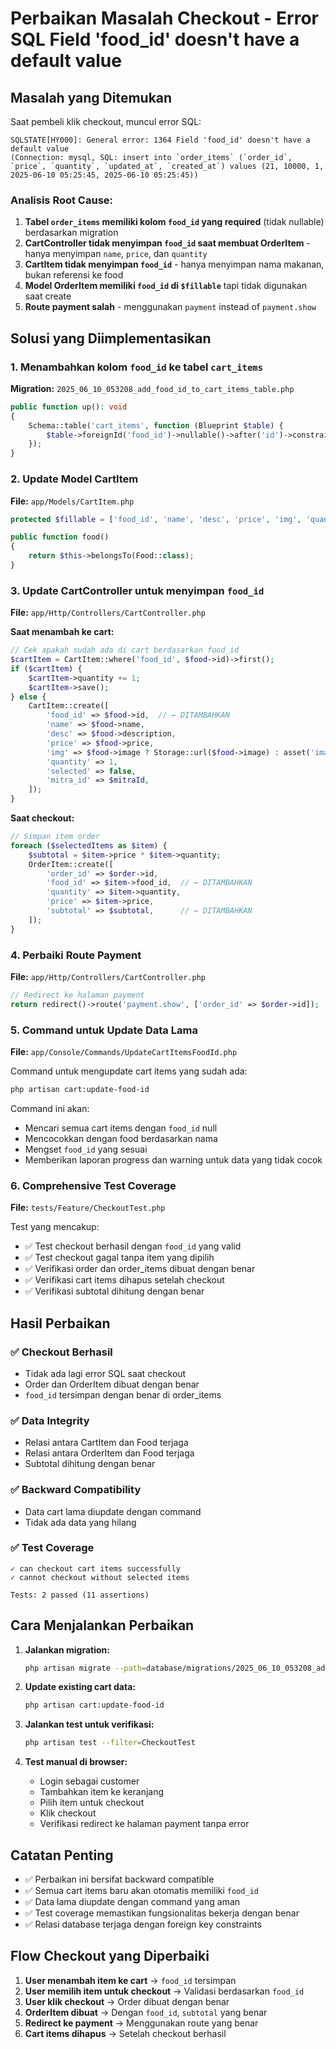 # Perbaikan Masalah Checkout - Error SQL Field 'food_id' doesn't have a default value

## Masalah yang Ditemukan

Saat pembeli klik checkout, muncul error SQL:
```
SQLSTATE[HY000]: General error: 1364 Field 'food_id' doesn't have a default value 
(Connection: mysql, SQL: insert into `order_items` (`order_id`, `price`, `quantity`, `updated_at`, `created_at`) values (21, 10000, 1, 2025-06-10 05:25:45, 2025-06-10 05:25:45))
```

### Analisis Root Cause:

1. **Tabel `order_items` memiliki kolom `food_id` yang required** (tidak nullable) berdasarkan migration
2. **CartController tidak menyimpan `food_id` saat membuat OrderItem** - hanya menyimpan `name`, `price`, dan `quantity`
3. **CartItem tidak menyimpan `food_id`** - hanya menyimpan nama makanan, bukan referensi ke food
4. **Model OrderItem memiliki `food_id` di `$fillable`** tapi tidak digunakan saat create
5. **Route payment salah** - menggunakan `payment` instead of `payment.show`

## Solusi yang Diimplementasikan

### 1. Menambahkan kolom `food_id` ke tabel `cart_items`

**Migration:** `2025_06_10_053208_add_food_id_to_cart_items_table.php`
```php
public function up(): void
{
    Schema::table('cart_items', function (Blueprint $table) {
        $table->foreignId('food_id')->nullable()->after('id')->constrained('foods')->onDelete('cascade');
    });
}
```

### 2. Update Model CartItem

**File:** `app/Models/CartItem.php`
```php
protected $fillable = ['food_id', 'name', 'desc', 'price', 'img', 'quantity', 'selected', 'mitra_id'];

public function food()
{
    return $this->belongsTo(Food::class);
}
```

### 3. Update CartController untuk menyimpan `food_id`

**File:** `app/Http/Controllers/CartController.php`

**Saat menambah ke cart:**
```php
// Cek apakah sudah ada di cart berdasarkan food_id
$cartItem = CartItem::where('food_id', $food->id)->first();
if ($cartItem) {
    $cartItem->quantity += 1;
    $cartItem->save();
} else {
    CartItem::create([
        'food_id' => $food->id,  // ← DITAMBAHKAN
        'name' => $food->name,
        'desc' => $food->description,
        'price' => $food->price,
        'img' => $food->image ? Storage::url($food->image) : asset('images/default-food.png'),
        'quantity' => 1,
        'selected' => false,
        'mitra_id' => $mitraId, 
    ]);
}
```

**Saat checkout:**
```php
// Simpan item order
foreach ($selectedItems as $item) {
    $subtotal = $item->price * $item->quantity;
    OrderItem::create([
        'order_id' => $order->id,
        'food_id' => $item->food_id,  // ← DITAMBAHKAN
        'quantity' => $item->quantity,
        'price' => $item->price,
        'subtotal' => $subtotal,      // ← DITAMBAHKAN
    ]);
}
```

### 4. Perbaiki Route Payment

**File:** `app/Http/Controllers/CartController.php`
```php
// Redirect ke halaman payment
return redirect()->route('payment.show', ['order_id' => $order->id]);
```

### 5. Command untuk Update Data Lama

**File:** `app/Console/Commands/UpdateCartItemsFoodId.php`

Command untuk mengupdate cart items yang sudah ada:
```bash
php artisan cart:update-food-id
```

Command ini akan:
- Mencari semua cart items dengan `food_id` null
- Mencocokkan dengan food berdasarkan nama
- Mengset `food_id` yang sesuai
- Memberikan laporan progress dan warning untuk data yang tidak cocok

### 6. Comprehensive Test Coverage

**File:** `tests/Feature/CheckoutTest.php`

Test yang mencakup:
- ✅ Test checkout berhasil dengan `food_id` yang valid
- ✅ Test checkout gagal tanpa item yang dipilih
- ✅ Verifikasi order dan order_items dibuat dengan benar
- ✅ Verifikasi cart items dihapus setelah checkout
- ✅ Verifikasi subtotal dihitung dengan benar

## Hasil Perbaikan

### ✅ **Checkout Berhasil**
- Tidak ada lagi error SQL saat checkout
- Order dan OrderItem dibuat dengan benar
- `food_id` tersimpan dengan benar di order_items

### ✅ **Data Integrity**
- Relasi antara CartItem dan Food terjaga
- Relasi antara OrderItem dan Food terjaga
- Subtotal dihitung dengan benar

### ✅ **Backward Compatibility**
- Data cart lama diupdate dengan command
- Tidak ada data yang hilang

### ✅ **Test Coverage**
```
✓ can checkout cart items successfully
✓ cannot checkout without selected items

Tests: 2 passed (11 assertions)
```

## Cara Menjalankan Perbaikan

1. **Jalankan migration:**
   ```bash
   php artisan migrate --path=database/migrations/2025_06_10_053208_add_food_id_to_cart_items_table.php
   ```

2. **Update existing cart data:**
   ```bash
   php artisan cart:update-food-id
   ```

3. **Jalankan test untuk verifikasi:**
   ```bash
   php artisan test --filter=CheckoutTest
   ```

4. **Test manual di browser:**
   - Login sebagai customer
   - Tambahkan item ke keranjang
   - Pilih item untuk checkout
   - Klik checkout
   - Verifikasi redirect ke halaman payment tanpa error

## Catatan Penting

- ✅ Perbaikan ini bersifat backward compatible
- ✅ Semua cart items baru akan otomatis memiliki `food_id`
- ✅ Data lama diupdate dengan command yang aman
- ✅ Test coverage memastikan fungsionalitas bekerja dengan benar
- ✅ Relasi database terjaga dengan foreign key constraints

## Flow Checkout yang Diperbaiki

1. **User menambah item ke cart** → `food_id` tersimpan
2. **User memilih item untuk checkout** → Validasi berdasarkan `food_id`
3. **User klik checkout** → Order dibuat dengan benar
4. **OrderItem dibuat** → Dengan `food_id`, `subtotal` yang benar
5. **Redirect ke payment** → Menggunakan route yang benar
6. **Cart items dihapus** → Setelah checkout berhasil
